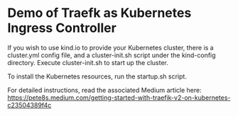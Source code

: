 # Demo of Traefk as Kubernetes Ingress Controller

If you wish to use kind.io to provide your Kubernetes cluster, there is a cluster.yml config file, and a cluster-init.sh script under the kind-config directory. Execute cluster-init.sh to start up the cluster.

To install the Kubernetes resources, run the startup.sh script.

For detailed instructions, read the associated Medium article here: https://pete8s.medium.com/getting-started-with-traefik-v2-on-kubernetes-c23504389f4c
